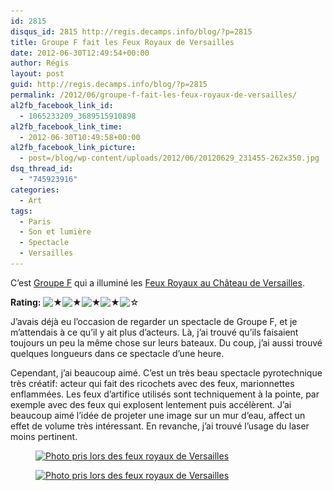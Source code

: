 ```yaml
---
id: 2815
disqus_id: 2815 http://regis.decamps.info/blog/?p=2815
title: Groupe F fait les Feux Royaux de Versailles
date: 2012-06-30T12:49:54+00:00
author: Régis
layout: post
guid: http://regis.decamps.info/blog/?p=2815
permalink: /2012/06/groupe-f-fait-les-feux-royaux-de-versailles/
al2fb_facebook_link_id:
  - 1065233209_3689515910898
al2fb_facebook_link_time:
  - 2012-06-30T10:49:58+00:00
al2fb_facebook_link_picture:
  - post=/blog/wp-content/uploads/2012/06/20120629_231455-262x350.jpg
dsq_thread_id:
  - "745923916"
categories:
  - Art
tags:
  - Paris
  - Son et lumière
  - Spectacle
  - Versailles
---
```

C’est [Groupe F](http://www.groupef.com/) qui a illuminé les [Feux Royaux au Château de Versailles](http://www.chateauversailles-spectacles.fr/fr/spectacles/2012/feux-dartifice-royaux).

**Rating:** ![&#9733;](/blog/wp-content/plugins/xavins-review-ratings/default/star.png "4/5")![&#9733;](/blog/wp-content/plugins/xavins-review-ratings/default/star.png "4/5")![&#9733;](/blog/wp-content/plugins/xavins-review-ratings/default/star.png "4/5")![&#9733;](/blog/wp-content/plugins/xavins-review-ratings/default/star.png "4/5")![&#9734;](/blog/wp-content/plugins/xavins-review-ratings/default/blank_star.png "4/5") 


  
<!--more-->


  
J’avais déjà eu l’occasion de regarder un spectacle de Groupe F, et je m’attendais à ce qu’il y ait plus d’acteurs. Là, j’ai trouvé qu’ils faisaient toujours un peu la même chose sur leurs bateaux. Du coup, j’ai aussi trouvé quelques longueurs dans ce spectacle d’une heure.

Cependant, j’ai beaucoup aimé. C’est un très beau spectacle pyrotechnique très créatif: acteur qui fait des ricochets avec des feux, marionnettes enflammées. Les feux d’artifice utilisés sont techniquement à la pointe, par exemple avec des feux qui explosent lentement puis accélèrent. J’ai beaucoup aimé l’idée de projeter une image sur un mur d’eau, affect un effet de volume très intéressant. En revanche, j’ai trouvé l’usage du laser moins pertinent.

<div id='gallery-14' class='gallery galleryid-2815 gallery-columns-3 gallery-size-thumbnail'>
  <figure class='gallery-item'> 
  
  <div class='gallery-icon portrait'>
    <a href='http://regis.decamps.info/blog/2012/06/groupe-f-fait-les-feux-royaux-de-versailles/20120629_231455/'><img width="150" height="150" src="/blog/wp-content/uploads/2012/06/20120629_231455-150x150.jpg" class="attachment-thumbnail size-thumbnail" alt="Photo pris lors des feux royaux de Versailles" srcset="/blog/wp-content/uploads/2012/06/20120629_231455-150x150.jpg 150w, /blog/wp-content/uploads/2012/06/20120629_231455-100x100.jpg 100w" sizes="(max-width: 150px) 100vw, 150px" /></a>
  </div></figure><figure class='gallery-item'> 
  
  <div class='gallery-icon portrait'>
    <a href='http://regis.decamps.info/blog/2012/06/groupe-f-fait-les-feux-royaux-de-versailles/20120629_223750/'><img width="150" height="150" src="/blog/wp-content/uploads/2012/06/20120629_223750-150x150.jpg" class="attachment-thumbnail size-thumbnail" alt="Photo pris lors des feux royaux de Versailles" srcset="/blog/wp-content/uploads/2012/06/20120629_223750-150x150.jpg 150w, /blog/wp-content/uploads/2012/06/20120629_223750-100x100.jpg 100w" sizes="(max-width: 150px) 100vw, 150px" /></a>
  </div></figure>
</div>
